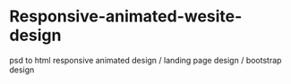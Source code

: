 # Responsive-animated-wesite-design
psd to html responsive animated design / landing page design / bootstrap design
